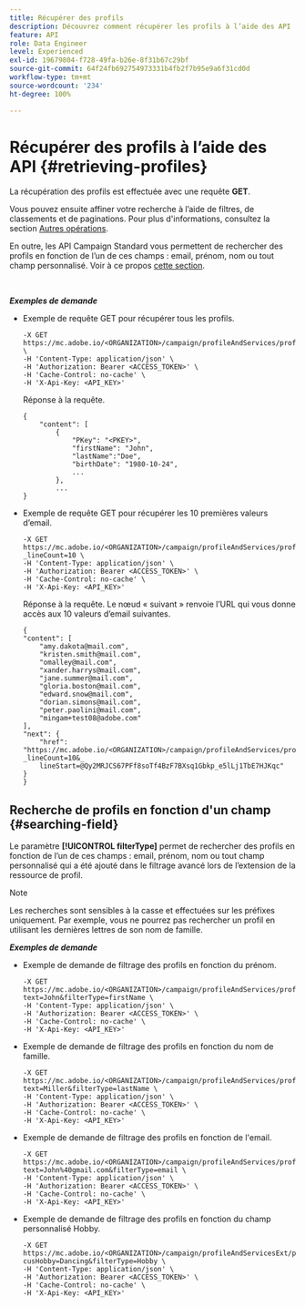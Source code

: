 ```yaml
---
title: Récupérer des profils
description: Découvrez comment récupérer les profils à l’aide des API
feature: API
role: Data Engineer
level: Experienced
exl-id: 19679804-f728-49fa-b26e-8f31b67c29bf
source-git-commit: 64f24fb692754973331b4fb2f7b95e9a6f31cd0d
workflow-type: tm+mt
source-wordcount: '234'
ht-degree: 100%

---
```


# Récupérer des profils à l’aide des API {#retrieving-profiles}

La récupération des profils est effectuée avec une requête **GET**.

Vous pouvez ensuite affiner votre recherche à l’aide de filtres, de classements et de paginations. Pour plus d&#39;informations, consultez la section [Autres opérations](../../api/using/sorting.md).

En outre, les API Campaign Standard vous permettent de rechercher des profils en fonction de l’un de ces champs : email, prénom, nom ou tout champ personnalisé. Voir à ce propos [cette section](#searching-field).

<br/>

***Exemples de demande***

* Exemple de requête GET pour récupérer tous les profils.

  ```
  -X GET https://mc.adobe.io/<ORGANIZATION>/campaign/profileAndServices/profile \
  -H 'Content-Type: application/json' \
  -H 'Authorization: Bearer <ACCESS_TOKEN>' \
  -H 'Cache-Control: no-cache' \
  -H 'X-Api-Key: <API_KEY>'
  ```

  Réponse à la requête.

  ```
  {
      "content": [
          {
              "PKey": "<PKEY>",
              "firstName": "John",
              "lastName":"Doe",
              "birthDate": "1980-10-24",
              ...
          },
          ...
  }
  ```

* Exemple de requête GET pour récupérer les 10 premières valeurs d’email.

  ```
  -X GET https://mc.adobe.io/<ORGANIZATION>/campaign/profileAndServices/profile/email?_lineCount=10 \
  -H 'Content-Type: application/json' \
  -H 'Authorization: Bearer <ACCESS_TOKEN>' \
  -H 'Cache-Control: no-cache' \
  -H 'X-Api-Key: <API_KEY>'
  ```

  Réponse à la requête. Le nœud « suivant » renvoie l’URL qui vous donne accès aux 10 valeurs d’email suivantes.

  ```
  {
  "content": [
      "amy.dakota@mail.com",
      "kristen.smith@mail.com",
      "omalley@mail.com",
      "xander.harrys@mail.com",
      "jane.summer@mail.com",
      "gloria.boston@mail.com",
      "edward.snow@mail.com",
      "dorian.simons@mail.com",
      "peter.paolini@mail.com",
      "mingam+test08@adobe.com"
  ],
  "next": {
      "href": "https://mc.adobe.io/<ORGANIZATION>/campaign/profileAndServices/profile/email?_lineCount=10&_
      lineStart=@Qy2MRJCS67PFf8soTf4BzF7BXsq1Gbkp_e5lLj1TbE7HJKqc"
  }
  }
  ```

## Recherche de profils en fonction d&#39;un champ {#searching-field}

Le paramètre **[!UICONTROL filterType]** permet de rechercher des profils en fonction de l’un de ces champs : email, prénom, nom ou tout champ personnalisé qui a été ajouté dans le filtrage avancé lors de l’extension de la ressource de profil.

>[!NOTE]
>
>Les recherches sont sensibles à la casse et effectuées sur les préfixes uniquement. Par exemple, vous ne pourrez pas rechercher un profil en utilisant les dernières lettres de son nom de famille.

***Exemples de demande***

* Exemple de demande de filtrage des profils en fonction du prénom.

  ```
  -X GET https://mc.adobe.io/<ORGANIZATION>/campaign/profileAndServices/profile/byText?text=John&filterType=firstName \
  -H 'Content-Type: application/json' \
  -H 'Authorization: Bearer <ACCESS_TOKEN>' \
  -H 'Cache-Control: no-cache' \
  -H 'X-Api-Key: <API_KEY>'
  ```

* Exemple de demande de filtrage des profils en fonction du nom de famille.

  ```
  -X GET https://mc.adobe.io/<ORGANIZATION>/campaign/profileAndServices/profile/byText?text=Miller&filterType=lastName \
  -H 'Content-Type: application/json' \
  -H 'Authorization: Bearer <ACCESS_TOKEN>' \
  -H 'Cache-Control: no-cache' \
  -H 'X-Api-Key: <API_KEY>'
  ```

* Exemple de demande de filtrage des profils en fonction de l&#39;email.

  ```
  -X GET https://mc.adobe.io/<ORGANIZATION>/campaign/profileAndServices/profile/byText?text=John%40gmail.com&filterType=email \
  -H 'Content-Type: application/json' \
  -H 'Authorization: Bearer <ACCESS_TOKEN>' \
  -H 'Cache-Control: no-cache' \
  -H 'X-Api-Key: <API_KEY>'
  ```

* Exemple de demande de filtrage des profils en fonction du champ personnalisé Hobby.

  ```
  -X GET https://mc.adobe.io/<ORGANIZATION>/campaign/profileAndServicesExt/profile/byText?cusHobby=Dancing&filterType=Hobby \
  -H 'Content-Type: application/json' \
  -H 'Authorization: Bearer <ACCESS_TOKEN>' \
  -H 'Cache-Control: no-cache' \
  -H 'X-Api-Key: <API_KEY>'
  ```
